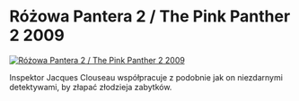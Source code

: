 Różowa Pantera 2 / The Pink Panther 2 2009 
=============
[![Różowa Pantera 2 / The Pink Panther 2 2009 ](http://vidos.pl/images/player.gif)](http://vidos.pl/rozowa-pantera-2-the-pink-panther-2-2009)

 Inspektor Jacques Clouseau współpracuje z podobnie jak on niezdarnymi detektywami, by złapać złodzieja zabytków.
